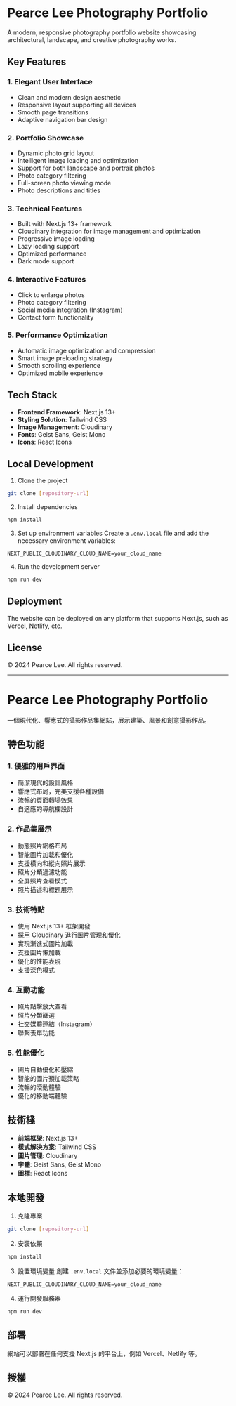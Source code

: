 # Pearce Lee Photography Portfolio

A modern, responsive photography portfolio website showcasing architectural, landscape, and creative photography works.

## Key Features

### 1. Elegant User Interface
- Clean and modern design aesthetic
- Responsive layout supporting all devices
- Smooth page transitions
- Adaptive navigation bar design

### 2. Portfolio Showcase
- Dynamic photo grid layout
- Intelligent image loading and optimization
- Support for both landscape and portrait photos
- Photo category filtering
- Full-screen photo viewing mode
- Photo descriptions and titles

### 3. Technical Features
- Built with Next.js 13+ framework
- Cloudinary integration for image management and optimization
- Progressive image loading
- Lazy loading support
- Optimized performance
- Dark mode support

### 4. Interactive Features
- Click to enlarge photos
- Photo category filtering
- Social media integration (Instagram)
- Contact form functionality

### 5. Performance Optimization
- Automatic image optimization and compression
- Smart image preloading strategy
- Smooth scrolling experience
- Optimized mobile experience

## Tech Stack

- **Frontend Framework**: Next.js 13+
- **Styling Solution**: Tailwind CSS
- **Image Management**: Cloudinary
- **Fonts**: Geist Sans, Geist Mono
- **Icons**: React Icons

## Local Development

1. Clone the project
```bash
git clone [repository-url]
```

2. Install dependencies
```bash
npm install
```

3. Set up environment variables
Create a `.env.local` file and add the necessary environment variables:
```
NEXT_PUBLIC_CLOUDINARY_CLOUD_NAME=your_cloud_name
```

4. Run the development server
```bash
npm run dev
```

## Deployment

The website can be deployed on any platform that supports Next.js, such as Vercel, Netlify, etc.

## License

© 2024 Pearce Lee. All rights reserved.

---

# Pearce Lee Photography Portfolio

一個現代化、響應式的攝影作品集網站，展示建築、風景和創意攝影作品。

## 特色功能

### 1. 優雅的用戶界面
- 簡潔現代的設計風格
- 響應式布局，完美支援各種設備
- 流暢的頁面轉場效果
- 自適應的導航欄設計

### 2. 作品集展示
- 動態照片網格布局
- 智能圖片加載和優化
- 支援橫向和縱向照片展示
- 照片分類過濾功能
- 全屏照片查看模式
- 照片描述和標題展示

### 3. 技術特點
- 使用 Next.js 13+ 框架開發
- 採用 Cloudinary 進行圖片管理和優化
- 實現漸進式圖片加載
- 支援圖片懶加載
- 優化的性能表現
- 支援深色模式

### 4. 互動功能
- 照片點擊放大查看
- 照片分類篩選
- 社交媒體連結（Instagram）
- 聯繫表單功能

### 5. 性能優化
- 圖片自動優化和壓縮
- 智能的圖片預加載策略
- 流暢的滾動體驗
- 優化的移動端體驗

## 技術棧

- **前端框架**: Next.js 13+
- **樣式解決方案**: Tailwind CSS
- **圖片管理**: Cloudinary
- **字體**: Geist Sans, Geist Mono
- **圖標**: React Icons

## 本地開發

1. 克隆專案
```bash
git clone [repository-url]
```

2. 安裝依賴
```bash
npm install
```

3. 設置環境變量
創建 `.env.local` 文件並添加必要的環境變量：
```
NEXT_PUBLIC_CLOUDINARY_CLOUD_NAME=your_cloud_name
```

4. 運行開發服務器
```bash
npm run dev
```

## 部署

網站可以部署在任何支援 Next.js 的平台上，例如 Vercel、Netlify 等。

## 授權

© 2024 Pearce Lee. All rights reserved.
